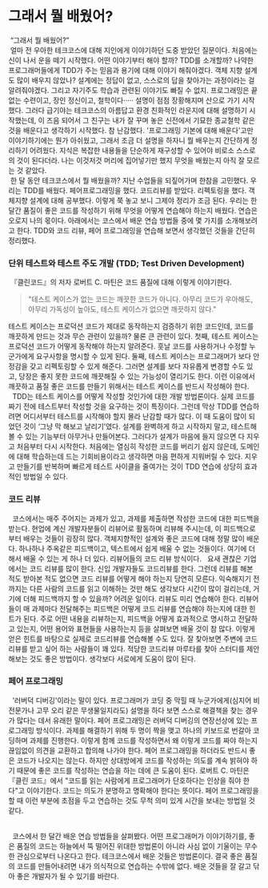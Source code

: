 # 그래서 뭘 배웠어?
&nbsp;“그래서 뭘 배웠어?”  
&nbsp;얼마 전 우아한 테크코스에 대해 지인에게 이야기하던 도중 받았던 질문이다. 처음에는 신이 나서 운을 떼기 시작했다. 어떤 이야기부터 해야 할까? TDD를 소개할까? 나약한 프로그래머들에게 TDD가 주는 믿음과 용기에 대해 이야기 해줘야겠다. 객체 지향 설계도 많이 배우지 않았나? 설계에는 정답이 없고, 스스로의 답을 찾아가는 과정이라는 걸 알려줘야겠다. 그리고 자기주도 학습과 관련된 이야기도 빠질 수 없지. 프로그래밍은 끝없는 수련이고, 장인 정신이고, 철학이다····· 설명이 점점 장황해지며 산으로 가기 시작했다. 그러다 급기야는 테크코스의 아름답고 환경 친화적인 라운지에 대해 설명하기 시작했는데, 이 즈음 되어서 그 친구는 내가 잘 꾸며 놓은 신전에서 기묘한 종교철학 같은 것을 배운다고 생각하기 시작했다. 참 난감했다. '프로그래밍 기본에 대해 배운다'고만 이야기하기에는 뭔가 아쉬웠고, 그래서 조금 더 설명을 하자니 뭘 배우는지 간단하게 정리하기 어려웠다. 지식은 복잡한 내용들을 단순하게 재구성할 수 있어야 비로소 스스로의 것이 된다더라. 나는 이것저것 머리에 집어넣기만 했지 무엇을 배웠는지 아직 잘 모르는 것 같았다.  
&nbsp;한 달 동안 테크코스에서 뭘 배웠을까? 지난 수업들을 되짚어가며 한참을 고민했다. 우리는 TDD를 배웠다. 페어프로그래밍을 했다. 코드리뷰를 받았다. 리펙토링을 했다. 객체지향 설계에 대해 공부했다. 이렇게 쭉 놓고 보니 그제야 정리가 조금 된다. 우리는 한 달간 품질이 좋은 코드를 작성하기 위해 무엇을 어떻게 연습해야 하는지 배웠다. 연습은 오로지 나의 몫이다. 아래에서는 코스에서 배운 연습 방법들 중에 몇 가지를 소개해보려고 한다. TDD와 코드 리뷰, 페어 프로그래밍을 연습해 보면서 생각했던 것들을 간단히 정리했다.

### 단위 테스트와 테스트 주도 개발 (TDD; Test Driven Development)
 &nbsp;『클린코드』의 저자 로버트 C. 마틴은 코드 품질에 대해 이렇게 이야기한다.
 > "테스트 케이스가 없는 코드는 깨끗한 코드가 아니다. 아무리 코드가 우아해도, 아무리 가독성이 높아도, 테스트 케이스가 없으면 깨끗하지 않다."
 
테스트 케이스는 프로덕션 코드가 제대로 동작하는지 검증하기 위한 코드인데, 코드를 깨끗하게 만드는 것과 무슨 관련이 있을까? 물론 큰 관련이 있다. 첫째, 테스트 케이스는 프로덕션 코드가 어떻게 동작해야 하는지 알려준다. 훗날 코드를 사용하거나 수정할 누군가에게 요구사항을 명시할 수 있게 된다. 둘째, 테스트 케이스는 프로그래머가 보다 안정감을 갖고 리펙토링할 수 있게 해준다. 그러면 설계를 보다 자유롭게 변경할 수도 있고, 당장은 좋지 못한 코드에 깨끗해질 수 있는 가능성이 열리기도 한다. 이런 이유에서 깨끗하고 품질 좋은 코드를 만들기 위해서는 테스트 케이스를 반드시 작성해야 한다.
<br>&nbsp; TDD는 테스트 케이스를 어떻게 작성할 것인가에 대한 개발 방법론이다. 실제 코드를 짜기 전에 테스트부터 작성할 것을 요구하는 것이 특징이다. 그런데 막상 TDD를 연습하려면 어디서부터 테스트를 시작해야 할지 몰라 난감할 때가 많다. 이 때 도움이 많이 되었던 것이 ‘그냥 막 해보고 날리기’였다. 설계를 완벽하게 하고 시작하지 말고, 테스트해볼 수 있는 기능부터 아무거나 만들어본다. 그러다가 설계가 마음에 들지 않으면 다 지우고 처음부터 다시 시작한다. 처음에는 열심히 작성한 코드를 버리기 쉽지 않은데, 도메인에 대해 학습하는데 드는 기회비용이라고 생각하면 마음 편하게 지워버릴 수 있다. 지우고 만들기를 반복하며 빠르게 테스트 사이클을 줄여가는 것이 TDD 연습에 상당히 효과적인 방법일 수 있다.
 
### 코드 리뷰
&nbsp; 코스에서는 매주 주어지는 과제가 있고, 과제를 제출하면 작성한 코드에 대한 피드백을 받는다. 현업에 계신 개발자분들이 리뷰어로 활동하며 리뷰해 주시는데, 이 피드백으로부터 배우는 것들이 굉장히 많다. 객체지향적인 설계와 좋은 코드에 대해 정말 많이 배운다. 하나하나 주옥같은 피드백이고, 텍스트에서 쉽게 배울 수 없는 것들이다. 여기에 더해서 배울 수 있는 게 하나 더 있다. 리뷰어들의 코드 리뷰 방식이다.
&nbsp; 요새 괜찮은 기업에서는 코드 리뷰를 많이 한다. 신입 개발자들도 코드리뷰를 한다. 그런데 리뷰를 해본 적도 받아본 적도 없으면 코드 리뷰를 어떻게 해야 하는지 당연히 모른다. 익숙해지기 전까지는 다른 사람의 코드를 읽고 이해하는 것만 해도 생각보다 시간이 많이 걸리는데, 거기에 더해 피드백까지 할 수 있을까? 어려운 일이다. 리뷰도 미리 연습해야 한다. 리뷰어들이 매 과제마다 전달해주는 피드백은 어떻게 코드 리뷰를 연습해야 하는지에 대한 힌트가 된다. 주로 어떤 내용을 리뷰하는지, 피드백을 어떻게 효과적으로 명시하고 전달하고 있는지, 어떤 용어와 표현들을 사용하는지 등을 살펴보면 배울 것이 참 많다. 이렇게 얻은 힌트를 바탕으로 실제로 코드리뷰를 연습해볼 수도 있다. 잘 찾아보면 주변에 코드리뷰를 받고 싶어 하는 사람들이 꽤 있다. 적당한 코드리뷰 마루타를 찾아 스터디를 제안해보는 것도 좋은 방법이다. 생각보다 서로에게 도움이 많이 된다.
 
### 페어 프로그래밍
&nbsp; '러버덕 디버깅'이라는 말이 있다. 프로그래머가 코딩 중 막힐 때 누군가에게(심지어 비전문가나 고무 오리 같은 무생물일지라도) 설명을 하다 보면 스스로 해결책을 찾는 경우가 많다는 데서 유래한 말이다. 페어 프로그래밍은 러버덕 디버깅의 연장선상에 있는 프로그래밍 방식이다. 과제를 해결하기 위해 두 명이 짝을 맺고 하나의 키보드로 번갈아 코딩하며 과제를 진행한다. 이렇게 함께 코드를 작성하면서 왜 이렇게 코드를 짜야 하는지 끊임없이 의견을 교환하고 합의해 나가야 한다. 페어 프로그래밍을 하더라도 반드시 좋은 코드가 나오지는 않는다. 하지만 상대방에게 코드를 작성하는 의도를 계속 밝혀야 하기 때문에 좋은 코드를 작성하는 연습을 하는 데에 큰 도움이 된다. 로버트 C. 마틴은 『클린 코드』에서 "코드를 읽는 사람에게 프로그래머가 단호하다는 인상을 줘야 한다"고 이야기한다. 코드는 의도가 분명하고 명확해야 한다는 뜻이다. 페어 프로그래밍을 할 때 이런 부분에 초점을 두고 연습하는 것도 무척 의미 있게 시간을 보내는 방법일 것 같다.  

<br>
&nbsp; 코스에서 한 달간 배운 연습 방법들을 살펴봤다. 어떤 프로그래머가 이야기하기를, 좋은 품질의 코드는 하늘에서 뚝 떨어진 위대한 방법론이 아니라 사심 없이 기울이는 무수한 관심으로부터 나온다고 한다. 테크코스에서 배운 것들은 방법론이다. 결국 좋은 품질의 코드를 만들어내려면 내가 의식적으로 연습하는 수밖에 없다. 배운 것들을 잘 갈고 닦아 좋은 개발자가 될 수 있기를 바란다.
